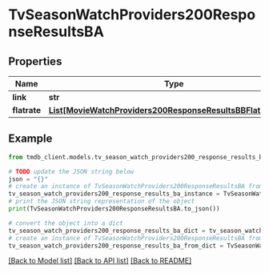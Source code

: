 # TvSeasonWatchProviders200ResponseResultsBA


## Properties

Name | Type | Description | Notes
------------ | ------------- | ------------- | -------------
**link** | **str** |  | [optional] 
**flatrate** | [**List[MovieWatchProviders200ResponseResultsBBFlatrateInner]**](MovieWatchProviders200ResponseResultsBBFlatrateInner.md) |  | [optional] 

## Example

```python
from tmdb_client.models.tv_season_watch_providers200_response_results_ba import TvSeasonWatchProviders200ResponseResultsBA

# TODO update the JSON string below
json = "{}"
# create an instance of TvSeasonWatchProviders200ResponseResultsBA from a JSON string
tv_season_watch_providers200_response_results_ba_instance = TvSeasonWatchProviders200ResponseResultsBA.from_json(json)
# print the JSON string representation of the object
print(TvSeasonWatchProviders200ResponseResultsBA.to_json())

# convert the object into a dict
tv_season_watch_providers200_response_results_ba_dict = tv_season_watch_providers200_response_results_ba_instance.to_dict()
# create an instance of TvSeasonWatchProviders200ResponseResultsBA from a dict
tv_season_watch_providers200_response_results_ba_from_dict = TvSeasonWatchProviders200ResponseResultsBA.from_dict(tv_season_watch_providers200_response_results_ba_dict)
```
[[Back to Model list]](../README.md#documentation-for-models) [[Back to API list]](../README.md#documentation-for-api-endpoints) [[Back to README]](../README.md)


